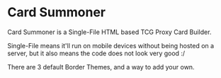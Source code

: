 <h1>Card Summoner</h1>

Card Summoner is a Single-File HTML based TCG Proxy Card Builder.

Single-File means it'll run on mobile devices without being hosted on a server, but it also means the code does not look very good :/

There are 3 default Border Themes, and a way to add your own.
